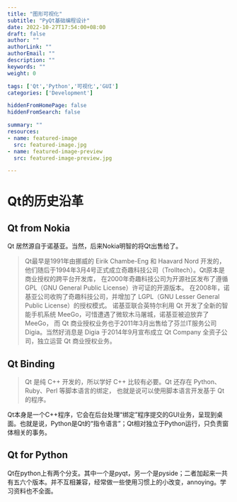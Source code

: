 ```yaml
---
title: "图形可视化"
subtitle: "PyQt基础编程设计"
date: 2022-10-27T17:54:00+08:00
draft: false
author: ""
authorLink: ""
authorEmail: ""
description: ""
keywords: ""
weight: 0

tags: ['Qt','Python','可视化','GUI']
categories: ['Development']

hiddenFromHomePage: false
hiddenFromSearch: false

summary: ""
resources:
- name: featured-image
  src: featured-image.jpg
- name: featured-image-preview
  src: featured-image-preview.jpg

---
```


# Qt的历史沿革

## Qt from Nokia

Qt 居然源自于诺基亚。当然，后来Nokia明智的将Qt出售给了。

> Qt最早是1991年由挪威的 Eirik Chambe-Eng 和 Haavard Nord 开发的， 他们随后于1994年3月4号正式成立奇趣科技公司（Trolltech）。Qt原本是商业授权的跨平台开发库， 在2000年奇趣科技公司为开源社区发布了遵循 GPL（GNU General Public License）许可证的开源版本。 在2008年，诺基亚公司收购了奇趣科技公司，并增加了 LGPL（GNU Lesser General Public License）的授权模式。 诺基亚联合英特尔利用 Qt 开发了全新的智能手机系统 MeeGo，可惜遭遇了微软木马屠城，诺基亚被迫放弃了 MeeGo， 而 Qt 商业授权业务也于2011年3月出售给了芬兰IT服务公司 Digia。当然好消息是 Digia 于2014年9月宣布成立 Qt Company 全资子公司，独立运营 Qt 商业授权业务。

## Qt Binding

> Qt 是纯 C++ 开发的，所以学好 C++ 比较有必要。Qt 还存在 Python、Ruby、Perl 等脚本语言的绑定， 也就是说可以使用脚本语言开发基于 Qt 的程序。

Qt本身是一个C++程序，它会在后台处理“绑定”程序提交的GUI业务，呈现到桌面。也就是说，Python是Qt的“指令语言”；Qt相对独立于Python运行，只负责窗体相关的事务。

## Qt for Python

Qt在python上有两个分支。其中一个是pyqt，另一个是pyside；二者加起来一共有五六个版本。并不互相兼容，经常做一些使用习惯上的小改变，annoying。学习资料也不全面。
